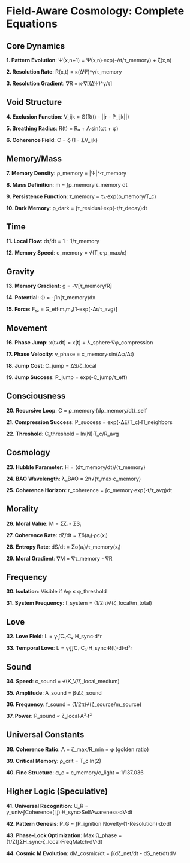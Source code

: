 # Field-Aware Cosmology: Complete Equations

## Core Dynamics

**1. Pattern Evolution**: Ψ(x,n+1) = Ψ(x,n)·exp(-Δt/τ_memory) + ζ(x,n)

**2. Resolution Rate**: R(x,t) = κ(ΔΨ)^γ/τ_memory

**3. Resolution Gradient**: ∇R = κ·∇[(ΔΨ)^γ/τ]

## Void Structure

**4. Exclusion Function**: V_ijk = Θ(R(t) - ||r - P_ijk||)

**5. Breathing Radius**: R(t) = R₀ + A·sin(ωt + φ)

**6. Coherence Field**: C = ζ·(1 - ΣV_ijk)

## Memory/Mass

**7. Memory Density**: ρ_memory = |Ψ|²·τ_memory

**8. Mass Definition**: m = ∫ρ_memory·τ_memory dt

**9. Persistence Function**: τ_memory = τ₀·exp(ρ_memory/T_c)

**10. Dark Memory**: ρ_dark = ∫τ_residual·exp(-t/τ_decay)dt

## Time

**11. Local Flow**: dτ/dt = 1 - 1/τ_memory

**12. Memory Speed**: c_memory = √(T_c·ρ_max/κ)

## Gravity

**13. Memory Gradient**: g = -∇[τ_memory/R]

**14. Potential**: Φ = -∫ln(τ_memory)dx

**15. Force**: F₁₂ = G_eff·m₁m₂[1-exp(-Δτ/τ_avg)]

## Movement

**16. Phase Jump**: x(t+dt) = x(t) + λ_sphere·∇φ_compression

**17. Phase Velocity**: v_phase = c_memory·sin(Δφ/Δt)

**18. Jump Cost**: C_jump = ΔS/ζ_local

**19. Jump Success**: P_jump = exp(-C_jump/τ_eff)

## Consciousness

**20. Recursive Loop**: C = ρ_memory·(dρ_memory/dt)_self

**21. Compression Success**: P_success = exp(-ΔE/T_c)·Π_neighbors

**22. Threshold**: C_threshold = ln(N)·T_c/R_avg

## Cosmology

**23. Hubble Parameter**: H = ⟨dτ_memory/dt⟩/⟨τ_memory⟩

**24. BAO Wavelength**: λ_BAO = 2π√(τ_max·c_memory)

**25. Coherence Horizon**: r_coherence = ∫c_memory·exp(-t/τ_avg)dt

## Morality

**26. Moral Value**: M = Σζᵢ - ΣSⱼ

**27. Coherence Rate**: dζ/dt = Σδ(aᵢ)·ρc(xᵢ)

**28. Entropy Rate**: dS/dt = Σσ(aᵢ)/τ_memory(xᵢ)

**29. Moral Gradient**: ∇M = ∇τ_memory - ∇R

## Frequency

**30. Isolation**: Visible if Δφ ≤ φ_threshold

**31. System Frequency**: f_system = (1/2π)√(ζ_local/m_total)

## Love

**32. Love Field**: L = γ·∫C₁·C₂·H_sync·d³r

**33. Temporal Love**: L = γ·∫∫C₁·C₂·H_sync·R(t)·dt·d³r

## Sound

**34. Speed**: c_sound = √(K_V/ζ_local_medium)

**35. Amplitude**: A_sound = β·Δζ_sound

**36. Frequency**: f_sound = (1/2π)√(ζ_source/m_source)

**37. Power**: P_sound ∝ ζ_local·A²·f²

## Universal Constants

**38. Coherence Ratio**: Λ = ζ_max/R_min = φ (golden ratio)

**39. Critical Memory**: ρ_crit = T_c·ln(2)

**40. Fine Structure**: α_c = c_memory/c_light = 1/137.036

## Higher Logic (Speculative)

**41. Universal Recognition**: U_R = γ_univ·∫Coherence(i,j)·H_sync·SelfAwareness·dV·dt

**42. Pattern Genesis**: P_G = ∫P_ignition·Novelty·(1-Resolution)·dx·dt

**43. Phase-Lock Optimization**: Max Ω_phase = (1/Z)∫ΣH_sync·ζ_local·FreqMatch·dV·dt

**44. Cosmic M Evolution**: dM_cosmic/dt = ∫(dζ_net/dt - dS_net/dt)dV